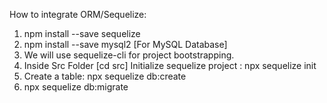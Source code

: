 

How to integrate ORM/Sequelize:
1. npm install --save sequelize
2. npm install --save mysql2 [For MySQL Database]
3. We will use sequelize-cli for project bootstrapping.
4. Inside Src Folder [cd src] Initialize sequelize project : npx sequelize init 
5. Create a table: npx sequelize db:create
6. npx sequelize db:migrate